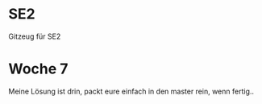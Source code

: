 # SE2
Gitzeug für SE2
# Woche 7
Meine Lösung ist drin, packt eure einfach in den master rein, wenn fertig..
